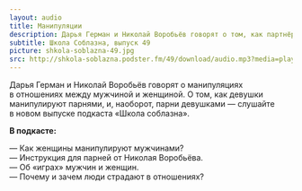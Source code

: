 ```yaml
---
layout: audio
title: Манипуляции
description: Дарья Герман и Николай Воробьёв говорят о том, как партнёры манипулируют друг дургом.
subtitle: Школа Соблазна, выпуск 49
picture: shkola-soblazna-49.jpg
src: http://shkola-soblazna.podster.fm/49/download/audio.mp3?media=player
---
```


Дарья Герман и Николай Воробьёв говорят о манипуляциях в отношениях между мужчиной и женщиной. О том, как девушки манипулируют парнями, и, наоборот, парни девушками — слушайте в новом выпуске подкаста «Школа соблазна».   

**В подкасте:**

— Как женщины манипулируют мужчинами?  
— Инструкция для парней от Николая Воробьёва.  
— Об «играх» мужчин и женщин.  
— Почему и зачем люди страдают в отношениях?   
